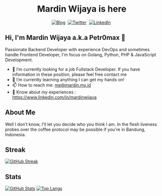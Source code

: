 <p>
  <h1 align="center">Mardin Wijaya is here</h1>
</p>
<p align="center">
<a href="https://mardin.my.id"><img src="https://img.shields.io/badge/website-000000?style=for-the-badge&logo=About.me&logoColor=white" alt="Blog" /></a>&nbsp;
<a href="https://twitter.com/petr0max"><img src="https://img.shields.io/badge/Twitter-1DA1F2?style=for-the-badge&logo=twitter&logoColor=white" alt="Twitter" /></a>&nbsp;
<a href="https://www.linkedin.com/in/mardinwijaya/"><img src="https://img.shields.io/badge/LinkedIn-0077B5?style=for-the-badge&logo=linkedin&logoColor=white" alt="LinkedIn" /></a>&nbsp;
<br/>

<!--
**mardinw/mardinw** is a ✨ _special_ ✨ repository because its `README.md` (this file) appears on your GitHub profile.
-->
## Hi, I'm Mardin Wijaya a.k.a Petr0max 👋
Passionate Backend Developer with experience DevOps and sometimes handle Frontend Developer, I'm focus on Golang, Python, PHP & JavaScript Development.

- 💼 I’m currently looking for a job Fullstack Developer. If you have information in these position, please feel free contact me
- 🌱 I’m currently learning anything I can get my hands on!
- 📫 How to reach me: me@mardin.my.id
- 📃 Know about my experiences : https://www.linkedin.com/in/mardinwijaya

## About Me
Well I don't know, I'll let you decide who you think I am. In the flesh liveness probes over the coffee protocol may be possible if you're in Bandung, Indonesia. 

## Streak
[![GitHub Streak](https://streak-stats.demolab.com/?user=mardinw)](https://git.io/streak-stats)

## Stats
[![GitHub Stats](https://github-readme-stats.vercel.app/api?username=mardinw&hide=issues)](https://github.com/anuraghazra/github-readme-stats)
[![Top Langs](https://github-readme-stats.vercel.app/api/top-langs/?username=mardinw)](https://github.com/anuraghazra/github-readme-stats)
